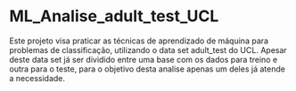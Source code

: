 # ML_Analise_adult_test_UCL
Este projeto visa praticar as técnicas de aprendizado de máquina para problemas de classificação, utilizando o data set adult_test do UCL. Apesar deste data set já ser dividido entre uma base com os dados para treino e outra para o teste, para o objetivo desta analise apenas um deles já atende a necessidade.
